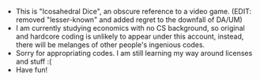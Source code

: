 - This is "Icosahedral Dice", an obscure reference to a video game. (EDIT: removed "lesser-known" and added regret to the downfall of DA/UM)
- I am currently studying economics with no CS background, so original and hardcore coding is unlikely to appear under this account, instead, there will be melanges of other people's ingenious codes.
- Sorry for appropriating codes. I am still learning my way around licenses and stuff :(
- Have fun!

<!---
Icosahedral-Dice/Icosahedral-Dice is a ✨ special ✨ repository because its `README.md` (this file) appears on your GitHub profile.
You can click the Preview link to take a look at your changes.
--->
